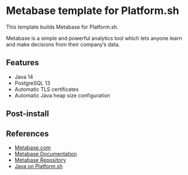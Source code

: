 # Metabase template for Platform.sh

This template builds Metabase for Platform.sh.

Metabase is a simple and powerful analytics tool which lets anyone learn and make decisions from their company’s data.

## Features

* Java 14
* PostgreSQL 13
* Automatic TLS certificates
* Automatic Java heap size configuration

## Post-install

## References

* [Metabase.com](https://www.metabase.com/)
* [Metabase Documentation](https://www.metabase.com/docs/latest/)
* [Metabase Repository](https://github.com/metabase/metabase)
* [Java on Platform.sh](https://docs.platform.sh/languages/java.html)
